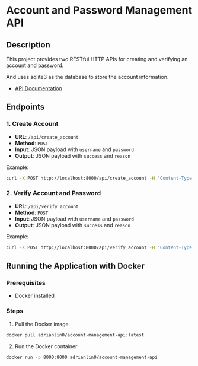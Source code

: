 # Account and Password Management API

## Description

This project provides two RESTful HTTP APIs for creating and verifying an account and password.

And uses sqlite3 as the database to store the account information.

- [API Documentation](./doc/api.yaml)



## Endpoints

### 1. Create Account

- **URL**: `/api/create_account`
- **Method**: `POST`
- **Input**: JSON payload with `username` and `password`
- **Output**: JSON payload with `success` and `reason`

Example:

```sh
curl -X POST http://localhost:8000/api/create_account -H "Content-Type: application/json" -d '{"username":"testuser","password":"Password125"}'
```

### 2. Verify Account and Password

- **URL**: `/api/verify_account`
- **Method**: `POST`
- **Input**: JSON payload with `username` and `password`
- **Output**: JSON payload with `success` and `reason`

Example:

```sh
curl -X POST http://localhost:8000/api/verify_account -H "Content-Type: application/json" -d '{"username":"testuser","password":"Password125"}'
```

## Running the Application with Docker

### Prerequisites

- Docker installed

### Steps

1. Pull the Docker image

```sh
docker pull adrianlin0/account-management-api:latest
```

2. Run the Docker container

```sh
docker run -p 8000:8000 adrianlin0/account-management-api
```
